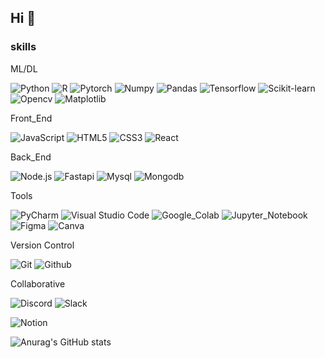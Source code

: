 ## Hi 👋



### skills
ML/DL

![Python](https://img.shields.io/badge/python-3670A0?style=for-the-badge&logo=python&logoColor=ffdd54) ![R](https://img.shields.io/badge/r-%23276DC3.svg?style=for-the-badge&logo=r&logoColor=white) <img alt="Pytorch" src ="https://img.shields.io/badge/Pytorch-EE4C2C.svg?&style=for-the-badge&logo=Pytorch&logoColor=white"/> <img alt="Numpy" src ="https://img.shields.io/badge/Numpy-013243.svg?&style=for-the-badge&logo=Numpy&logoColor=white"/> <img alt="Pandas" src ="https://img.shields.io/badge/Pandas-150458.svg?&style=for-the-badge&logo=Pandas&logoColor=white"/> <img alt="Tensorflow" src ="https://img.shields.io/badge/Tensorflow-FF6F00.svg?&style=for-the-badge&logo=Tensorflow&logoColor=white"/> <img alt="Scikit-learn" src ="https://img.shields.io/badge/Scikit_learn-F7931E.svg?&style=for-the-badge&logo=Scikit-learn&logoColor=white"/> <img alt="Opencv" src ="https://img.shields.io/badge/Opencv-44CC11.svg?&style=for-the-badge&logo=Opencv&logoColor=white"/>  ![Matplotlib](https://img.shields.io/badge/Matplotlib-%23ffffff.svg?style=for-the-badge&logo=Matplotlib&logoColor=black)

Front_End

![JavaScript](https://img.shields.io/badge/javascript-%23323330.svg?style=for-the-badge&logo=javascript&logoColor=%23F7DF1E) ![HTML5](https://img.shields.io/badge/html5-%23E34F26.svg?style=for-the-badge&logo=html5&logoColor=white) ![CSS3](https://img.shields.io/badge/css3-%231572B6.svg?style=for-the-badge&logo=css3&logoColor=white) ![React](https://img.shields.io/badge/react-%2320232a.svg?style=for-the-badge&logo=react&logoColor=%2361DAFB) 

Back_End

<img alt="Node.js" src ="https://img.shields.io/badge/Node.js-6DA55F.svg?&style=for-the-badge&logo=Node.js&logoColor=white"/> <img alt="Fastapi" src ="https://img.shields.io/badge/Fastapi-005571.svg?&style=for-the-badge&logo=Fastapi&logoColor=white"/> <img alt="Mysql" src ="https://img.shields.io/badge/Mysql-4479A1.svg?&style=for-the-badge&logo=Mysql&logoColor=white"/> <img alt="Mongodb" src ="https://img.shields.io/badge/Mongodb-4EA94B.svg?&style=for-the-badge&logo=Mongodb&logoColor=white"/>

Tools

![PyCharm](https://img.shields.io/badge/pycharm-143?style=for-the-badge&logo=pycharm&logoColor=black&color=black&labelColor=green) ![Visual Studio Code](https://img.shields.io/badge/Visual%20Studio%20Code-0078d7.svg?style=for-the-badge&logo=visual-studio-code&logoColor=white) <img alt="Google_Colab" src ="https://img.shields.io/badge/Google_Colab-F9AB00.svg?&style=for-the-badge&logo=GoogleColab&logoColor=white"/> <img alt="Jupyter_Notebook" src ="https://img.shields.io/badge/Jupyter_Notebook-F37626.svg?&style=for-the-badge&logo=Jupyter&logoColor=white"/> <img alt="Figma" src ="https://img.shields.io/badge/Figma-C0B3F7.svg?&style=for-the-badge&logo=Figma&logoColor=white"/> ![Canva](https://img.shields.io/badge/Canva-%2300C4CC.svg?style=for-the-badge&logo=Canva&logoColor=white)

Version Control

<img alt="Git" src ="https://img.shields.io/badge/Git-F05033.svg?&style=for-the-badge&logo=Git&logoColor=white"/> <img alt="Github" src ="https://img.shields.io/badge/Github-181717.svg?&style=for-the-badge&logo=Github&logoColor=white"/>

Collaborative

<img alt="Discord" src ="https://img.shields.io/badge/Discord-5562EA.svg?&style=for-the-badge&logo=Discord&logoColor=white"/> <img alt="Slack" src ="https://img.shields.io/badge/Slack-6C426B.svg?&style=for-the-badge&logo=Slack&logoColor=white"/>

<img alt="Notion" src ="https://img.shields.io/badge/Notion-000000.svg?&style=for-the-badge&logo=Notion&logoColor=white"/>

![Anurag's GitHub stats](https://github-readme-stats.vercel.app/api?username=DaeHyeon123&theme=tokyonight&show_icons=true)
